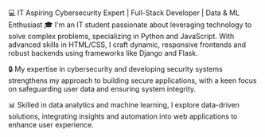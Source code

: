 💻 IT Aspiring Cybersecurity Expert | Full-Stack Developer | Data & ML Enthusiast
🎓 I'm an IT student passionate about leveraging technology to solve complex problems, specializing in Python and JavaScript. With advanced skills in HTML/CSS, I craft dynamic, responsive frontends and robust backends using frameworks like Django and Flask.

🔒 My expertise in cybersecurity and developing security systems strengthens my approach to building secure applications, with a keen focus on safeguarding user data and ensuring system integrity.

📊 Skilled in data analytics and machine learning, I explore data-driven solutions, integrating insights and automation into web applications to enhance user experience.

<!---
ggayi-co/ggayi-co is a ✨ special ✨ repository because its `README.md` (this file) appears on your GitHub profile.
You can click the Preview link to take a look at your changes.
--->
